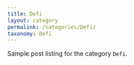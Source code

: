 ```yaml
---
title: Defi
layout: category
permalink: /categories/Defi/
taxonomy: Defi
---
```


Sample post listing for the category `Defi`.
